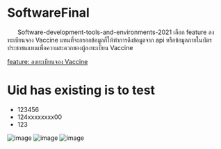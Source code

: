 # SoftwareFinal
&nbsp;&nbsp;&nbsp;&nbsp;&nbsp;&nbsp;Software-development-tools-and-environments-2021
เลือก feature ลงทะเบียนจอง Vaccine แทนที่จะกรอกข้อมูลก็ให้ทำการดึงข้อมูลจาก api หรือข้อมูลภายในบัตรประชาชนแทนเพื่อความสะดวกของผู้ลงทะเบียน Vaccine

[feature: ลงทะเบียนจอง Vaccine
](https://github.com/fchana/SoftwareFinal/wiki/feature-:-%E0%B8%A5%E0%B8%87%E0%B8%97%E0%B8%B0%E0%B9%80%E0%B8%9A%E0%B8%B5%E0%B8%A2%E0%B8%99%E0%B8%88%E0%B8%AD%E0%B8%87-Vaccine)
# Uid has existing is to test
* 123456
* 124xxxxxxxx00
* 123

 ![image](https://user-images.githubusercontent.com/56545080/167600299-6b82f4b6-aa12-44c3-9b7c-b59b1a532f88.png)
 ![image](https://user-images.githubusercontent.com/56545080/167600440-95998b28-1047-41ee-938c-d762c9c6c085.png)
 ![image](https://user-images.githubusercontent.com/56545080/167600521-b600f63d-45e4-4a51-a9dd-1dd7f25b920c.png)
